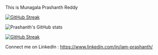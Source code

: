 This is Munagala Prashanth Reddy


[![GitHub Streak](https://streak-stats.demolab.com/?user=Iamprashanth-1)](https://git.io/streak-stats)

![Prashanth's GitHub stats](https://github-readme-stats.vercel.app/api?username=Iamprashanth-1)

[![GitHub Streak](https://streak-stats.demolab.com/?user=Iamprashanth-1)](https://git.io/streak-stats)

Connect me on LinkedIn : https://www.linkedin.com/in/iam-prashanth/
